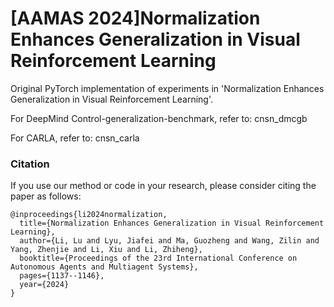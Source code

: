 # [AAMAS 2024]Normalization Enhances Generalization in Visual Reinforcement Learning

Original PyTorch implementation of experiments in 'Normalization Enhances Generalization in Visual Reinforcement Learning'.

For DeepMind Control-generalization-benchmark, refer to: cnsn_dmcgb

For CARLA, refer to: cnsn_carla

### Citation

If you use our method or code in your research, please consider citing the paper as follows:

```
@inproceedings{li2024normalization,
  title={Normalization Enhances Generalization in Visual Reinforcement Learning},
  author={Li, Lu and Lyu, Jiafei and Ma, Guozheng and Wang, Zilin and Yang, Zhenjie and Li, Xiu and Li, Zhiheng},
  booktitle={Proceedings of the 23rd International Conference on Autonomous Agents and Multiagent Systems},
  pages={1137--1146},
  year={2024}
}
```

